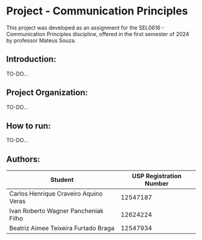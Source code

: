 # Project - Communication Principles
This project was developed as an assignment for the SEL0616 - Communication Principles discipline, offered in the first semester of 2024 by professor Mateus Souza.

## Introduction:
TO-DO...

## Project Organization:
TO-DO...

## How to run:
TO-DO...

## Authors:
| Student                               | USP Registration Number |
|---------------------------------------| ----------------------- |
| Carlos Henrique Craveiro Aquino Veras |         12547187        |
| Ivan Roberto Wagner Pancheniak Filho  |         12624224        |
| Beatriz Aimee Teixeira Furtado Braga  |         12547934        |
